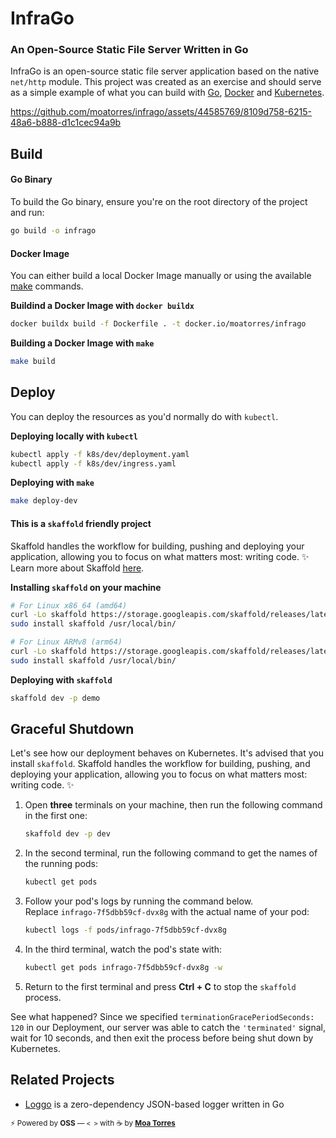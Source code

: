# InfraGo

### An Open-Source Static File Server Written in Go

InfraGo is an open-source static file server application based on the native `net/http` module. This project was created as an exercise and should serve as a simple example of what you can build with [Go](https://go.dev/), [Docker](https://www.docker.com/) and [Kubernetes](https://kubernetes.io/).

https://github.com/moatorres/infrago/assets/44585769/8109d758-6215-48a6-b888-d1c1cec94a9b

## Build

#### Go Binary

To build the Go binary, ensure you're on the root directory of the project and run:

```sh
go build -o infrago
```

#### Docker Image

You can either build a local Docker Image manually or using the available [make](https://www.gnu.org/software/make/manual/make.html) commands.

**Buildind a Docker Image with `docker buildx`**

```sh
docker buildx build -f Dockerfile . -t docker.io/moatorres/infrago
```

**Building a Docker Image with `make`**

```sh
make build
```

## Deploy

You can deploy the resources as you'd normally do with `kubectl`.

**Deploying locally with `kubectl`**

```sh
kubectl apply -f k8s/dev/deployment.yaml
kubectl apply -f k8s/dev/ingress.yaml
```

**Deploying with `make`**

```sh
make deploy-dev
```

#### This is a `skaffold` friendly project

Skaffold handles the workflow for building, pushing and deploying your application, allowing you to focus on what matters most: writing code. ✨ Learn more about Skaffold [here](https://skaffold.dev/).

**Installing `skaffold` on your machine**

```sh
# For Linux x86_64 (amd64)
curl -Lo skaffold https://storage.googleapis.com/skaffold/releases/latest/skaffold-linux-amd64 && \
sudo install skaffold /usr/local/bin/

# For Linux ARMv8 (arm64)
curl -Lo skaffold https://storage.googleapis.com/skaffold/releases/latest/skaffold-linux-arm64 && \
sudo install skaffold /usr/local/bin/
```

**Deploying with `skaffold`**

```sh
skaffold dev -p demo
```

## Graceful Shutdown

Let's see how our deployment behaves on Kubernetes. It's advised that you install `skaffold`. Skaffold handles the workflow for building, pushing, and deploying your application, allowing you to focus on what matters most: writing code. ✨

1. Open **three** terminals on your machine, then run the following command in the first one:

   ```sh
   skaffold dev -p dev
   ```

2. In the second terminal, run the following command to get the names of the running pods:

   ```sh
   kubectl get pods
   ```

3. Follow your pod's logs by running the command below.  
   Replace `infrago-7f5dbb59cf-dvx8g` with the actual name of your pod:

   ```sh
   kubectl logs -f pods/infrago-7f5dbb59cf-dvx8g
   ```

4. In the third terminal, watch the pod's state with:

   ```sh
   kubectl get pods infrago-7f5dbb59cf-dvx8g -w
   ```

5. Return to the first terminal and press **Ctrl + C** to stop the `skaffold` process.

See what happened? Since we specified `terminationGracePeriodSeconds: 120` in our Deployment, our server was able to catch the `'terminated'` signal, wait for 10 seconds, and then exit the process before being shut down by Kubernetes.

## Related Projects

- [Loggo](https://github.com/moatorres/go/modules/logger) is a zero-dependency JSON-based logger written in Go

<sub>⚡️ Powered by **OSS** — `< >` with ☕️ by [**Moa Torres**](https://github.com/moatorres)</sub>

